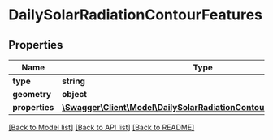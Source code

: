 # DailySolarRadiationContourFeatures

## Properties
Name | Type | Description | Notes
------------ | ------------- | ------------- | -------------
**type** | **string** |  | [optional] 
**geometry** | **object** |  | [optional] 
**properties** | [**\Swagger\Client\Model\DailySolarRadiationContourFeaturesProperties**](DailySolarRadiationContourFeaturesProperties.md) |  | [optional] 

[[Back to Model list]](../README.md#documentation-for-models) [[Back to API list]](../README.md#documentation-for-api-endpoints) [[Back to README]](../README.md)


